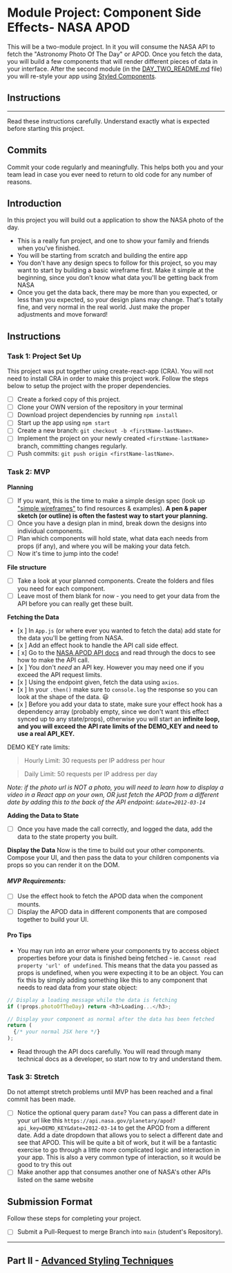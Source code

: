 # Module Project: Component Side Effects- NASA APOD

This will be a two-module project. In it you will consume the NASA API to fetch the "Astronomy Photo Of The Day" or APOD. Once you fetch the data, you will build a few components that will render different pieces of data in your interface. After the second module (in the [DAY_TWO_README.md](DAY_TWO_README.md) file) you will re-style your app using [Styled Components](https://github.com/LambdaSchool/nasa-photo-of-the-day.git).

## Instructions

---

Read these instructions carefully. Understand exactly what is expected before starting this project.

## Commits

Commit your code regularly and meaningfully. This helps both you and your team lead in case you ever need to return to old code for any number of reasons.

## Introduction

In this project you will build out a application to show the NASA photo of the day.

- This is a really fun project, and one to show your family and friends when you've finished.
- You will be starting from scratch and building the entire app
- You don't have any design specs to follow for this project, so you may want to start by building a basic wireframe first. Make it simple at the beginning, since you don't know what data you'll be getting back from NASA
- Once you get the data back, there may be more than you expected, or less than you expected, so your design plans may change. That's totally fine, and very normal in the real world. Just make the proper adjustments and move forward!

## Instructions

### Task 1: Project Set Up

This project was put together using create-react-app (CRA). You will not need to install CRA in order to make this project work. Follow the steps below to setup the project with the proper dependencies.

- [ ] Create a forked copy of this project.
- [ ] Clone your OWN version of the repository in your terminal
- [ ] Download project dependencies by running `npm install`
- [ ] Start up the app using `npm start`
- [ ] Create a new branch: `git checkout -b <firstName-lastName>`.
- [ ] Implement the project on your newly created `<firstName-lastName>` branch, committing changes regularly.
- [ ] Push commits: `git push origin <firstName-lastName>`.

### Task 2: MVP

**Planning**

- [ ] If you want, this is the time to make a simple design spec (look up ["simple wireframes"](https://www.google.com/search?q=simple+wireframes) to find resources & examples). **A pen & paper sketch (or outline) is often the fastest way to start your planning.**
- [ ] Once you have a design plan in mind, break down the designs into individual components.
- [ ] Plan which components will hold state, what data each needs from props (if any), and where you will be making your data fetch.
- [ ] Now it's time to jump into the code!

**File structure**

- [ ] Take a look at your planned components. Create the folders and files you need for each component.
- [ ] Leave most of them blank for now - you need to get your data from the API before you can really get these built.

**Fetching the Data**

- [x ] In `App.js` (or where ever you wanted to fetch the data) add state for the data you'll be getting from NASA.
- [x ] Add an effect hook to handle the API call side effect.
- [ x] Go to the [NASA APOD API docs](https://api.nasa.gov/#apod) and read through the docs to see how to make the API call.
- [x ] You don't _need_ an API key. However you may need one if you exceed the API request limits.
- [x ] Using the endpoint given, fetch the data using `axios`.
- [x ] In your `.then()` make sure to `console.log` the response so you can look at the shape of the data. 😃
- [x ] Before you add your data to state, make sure your effect hook has a dependency array (probably empty, since we don't want this effect synced up to any state/props), otherwise you will start an **infinite loop, and you will exceed the API rate limits of the DEMO_KEY and need to use a real API_KEY.**

DEMO KEY rate limits:

> Hourly Limit: 30 requests per IP address per hour

> Daily Limit: 50 requests per IP address per day

_Note: if the photo url is NOT a photo, you will need to learn how to display a video in a React app on your own, OR just fetch the APOD from a different date by adding this to the back of the API endpoint: `&date=2012-03-14`_

**Adding the Data to State**

- [ ] Once you have made the call correctly, and logged the data, add the data to the state property you built.

**Display the Data**
Now is the time to build out your other components. Compose your UI, and then pass the data to your children components via props so you can render it on the DOM.

#### _MVP Requirements:_

- [ ] Use the effect hook to fetch the APOD data when the component mounts.
- [ ] Display the APOD data in different components that are composed together to build your UI.

#### Pro Tips

- You may run into an error where your components try to access object properties before your data is finished being fetched - ie. `Cannot read property 'url' of undefined`. This means that the data you passed as props is undefined, when you were expecting it to be an object. You can fix this by simply adding something like this to any component that needs to read data from your state object:

```js
// Display a loading message while the data is fetching
if (!props.photoOfTheDay) return <h3>Loading...</h3>;

// Display your component as normal after the data has been fetched
return (
  {/* your normal JSX here */}
);
```

- Read through the API docs carefully. You will read through many technical docs as a developer, so start now to try and understand them.

### Task 3: Stretch

Do not attempt stretch problems until MVP has been reached and a final commit has been made.

- [ ] Notice the optional query param `date`? You can pass a different date in your url like this `https://api.nasa.gov/planetary/apod?api_key=DEMO_KEY&date=2012-03-14` to get the APOD from a different date. Add a date dropdown that allows you to select a different date and see that APOD. This will be quite a bit of work, but it will be a fantastic exercise to go through a little more complicated logic and interaction in your app. This is also a very common type of interaction, so it would be good to try this out
- [ ] Make another app that consumes another one of NASA's other APIs listed on the same website

## Submission Format

Follow these steps for completing your project.

- [ ] Submit a Pull-Request to merge Branch into `main` (student's Repository).

----

## Part II - [Advanced Styling Techniques](DAY_TWO_README.md)
